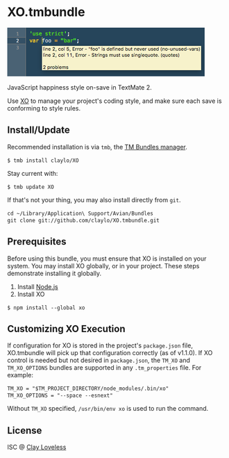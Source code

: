 # XO.tmbundle

![](screenshot.png)

JavaScript happiness style on-save in TextMate 2.

Use [XO](https://www.npmjs.com/package/xo) to manage your project's coding style, and make sure each save is conforming to style rules.

## Install/Update

Recommended installation is via `tmb`, the [TM Bundles manager](https://github.com/elia/tmbundle-manager).

```shell
$ tmb install claylo/XO
```

Stay current with:

```shell
$ tmb update XO
```

If that's not your thing, you may also install directly from `git`.

```shell
cd ~/Library/Application\ Support/Avian/Bundles
git clone git://github.com/claylo/XO.tmbundle.git
```

## Prerequisites

Before using this bundle, you must ensure that XO is installed on your system. You may install XO globally, or in your project. These steps demonstrate installing it globally.

 1. Install [Node.js](http://nodejs.org)
 2. Install XO

```shell
$ npm install --global xo
```

## Customizing XO Execution

If configuration for XO is stored in the project's `package.json` file, XO.tmbundle will pick up that configuration correctly (as of v1.1.0). If XO control is needed but not desired in `package.json`, the `TM_XO` and `TM_XO_OPTIONS` bundles are supported in any `.tm_properties` file. For example:

    TM_XO = "$TM_PROJECT_DIRECTORY/node_modules/.bin/xo"
    TM_XO_OPTIONS = "--space --esnext"
    
Without `TM_XO` specified, `/usr/bin/env xo` is used to run the command.

## License

ISC @ [Clay Loveless](http://about.me/claylo)
